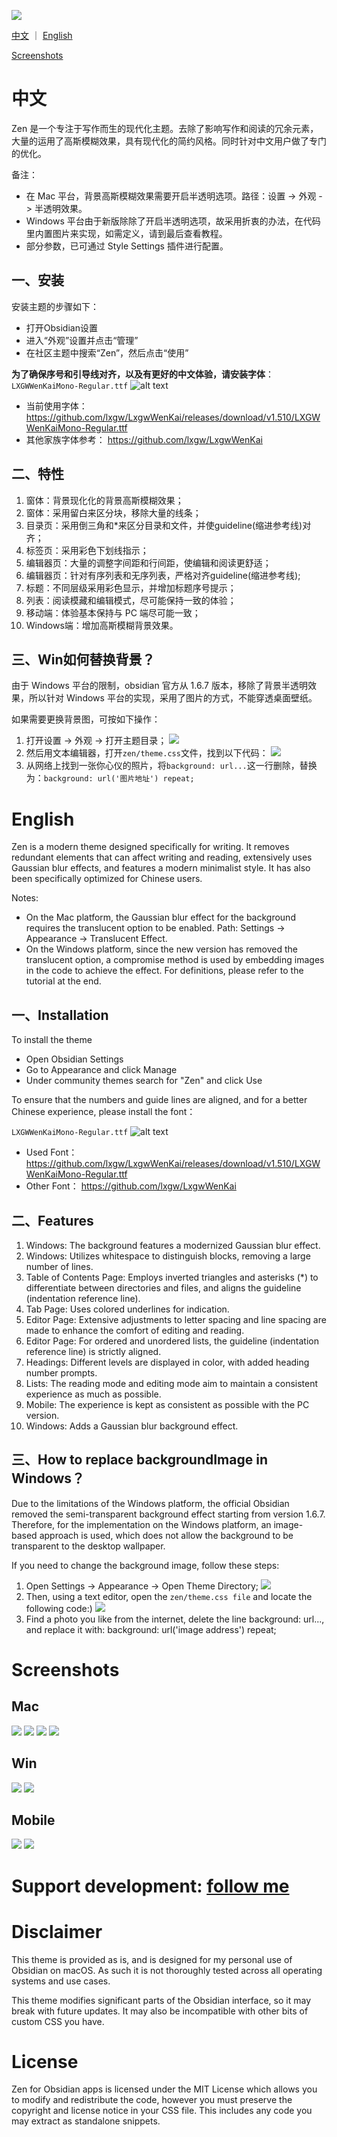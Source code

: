 ![](./screenshots/cover-dark-1.png)

[中文](#Chinese) ｜ [English](#English)

[Screenshots](#Screenshots)


# <a id="Chinese">中文</a>
Zen 是一个专注于写作而生的现代化主题。去除了影响写作和阅读的冗余元素，大量的运用了高斯模糊效果，具有现代化的简约风格。同时针对中文用户做了专门的优化。

备注：
- 在 Mac 平台，背景高斯模糊效果需要开启半透明选项。路径：设置 -> 外观 -> 半透明效果。
- Windows 平台由于新版除除了开启半透明选项，故采用折衷的办法，在代码里内置图片来实现，如需定义，请到最后查看教程。
- 部分参数，已可通过 Style Settings 插件进行配置。

## 一、安装
安装主题的步骤如下：
- 打开Obsidian设置
- 进入“外观”设置并点击“管理”
- 在社区主题中搜索“Zen”，然后点击“使用”

**为了确保序号和引导线对齐，以及有更好的中文体验，请安装字体**：
`LXGWWenKaiMono-Regular.ttf`
![alt text](font-image.png)

- 当前使用字体：https://github.com/lxgw/LxgwWenKai/releases/download/v1.510/LXGWWenKaiMono-Regular.ttf
- 其他家族字体参考： https://github.com/lxgw/LxgwWenKai

## 二、特性
1. 窗体：背景现化化的背景高斯模糊效果；
2. 窗体：采用留白来区分块，移除大量的线条；
3. 目录页：采用倒三角和*来区分目录和文件，并使guideline(缩进参考线)对齐；
4. 标签页：采用彩色下划线指示；
5. 编辑器页：大量的调整字间距和行间距，使编辑和阅读更舒适；
6. 编辑器页：针对有序列表和无序列表，严格对齐guideline(缩进参考线);
7. 标题：不同层级采用彩色显示，并增加标题序号提示；
8. 列表：阅读模藏和编辑模式，尽可能保持一致的体验；
9. 移动端：体验基本保持与 PC 端尽可能一致；
10. Windows端：增加高斯模糊背景效果。

## 三、Win如何替换背景？
由于 Windows 平台的限制，obsidian 官方从 1.6.7 版本，移除了背景半透明效果，所以针对 Windows 平台的实现，采用了图片的方式，不能穿透桌面壁纸。

如果需要更换背景图，可按如下操作：

1. 打开设置 -> 外观 -> 打开主题目录；
![](./screenshots/win-theme-folder.png)
2. 然后用文本编辑器，打开`zen/theme.css`文件，找到以下代码：
![](./screenshots/win-replace-bg.png)
3. 从网络上找到一张你心仪的照片，将`background: url...`这一行删除，替换为：`background: url('图片地址') repeat;`


# <a id="English">English</a>
Zen is a modern theme designed specifically for writing. It removes redundant elements that can affect writing and reading, extensively uses Gaussian blur effects, and features a modern minimalist style. It has also been specifically optimized for Chinese users.

Notes:
- On the Mac platform, the Gaussian blur effect for the background requires the translucent option to be enabled. Path: Settings -> Appearance -> Translucent Effect.
- On the Windows platform, since the new version has removed the translucent option, a compromise method is used by embedding images in the code to achieve the effect. For definitions, please refer to the tutorial at the end.


## 一、Installation
To install the theme

- Open Obsidian Settings 
- Go to Appearance and click Manage 
- Under community themes search for "Zen" and click Use

To ensure that the numbers and guide lines are aligned, and for a better Chinese experience, please install the font：

`LXGWWenKaiMono-Regular.ttf`
![alt text](font-image.png)

- Used Font：https://github.com/lxgw/LxgwWenKai/releases/download/v1.510/LXGWWenKaiMono-Regular.ttf
- Other Font： https://github.com/lxgw/LxgwWenKai


## 二、Features
1. Windows: The background features a modernized Gaussian blur effect.
2. Windows: Utilizes whitespace to distinguish blocks, removing a large number of lines.
3. Table of Contents Page: Employs inverted triangles and asterisks (*) to differentiate between directories and files, and aligns the guideline (indentation reference line).
4. Tab Page: Uses colored underlines for indication.
5. Editor Page: Extensive adjustments to letter spacing and line spacing are made to enhance the comfort of editing and reading.
6. Editor Page: For ordered and unordered lists, the guideline (indentation reference line) is strictly aligned.
7. Headings: Different levels are displayed in color, with added heading number prompts.
8. Lists: The reading mode and editing mode aim to maintain a consistent experience as much as possible.
9. Mobile: The experience is kept as consistent as possible with the PC version.
10. Windows: Adds a Gaussian blur background effect.


## 三、How to replace backgroundImage in Windows？

Due to the limitations of the Windows platform, the official Obsidian removed the semi-transparent background effect starting from version 1.6.7. Therefore, for the implementation on the Windows platform, an image-based approach is used, which does not allow the background to be transparent to the desktop wallpaper.

If you need to change the background image, follow these steps:

1. Open Settings -> Appearance -> Open Theme Directory;
![](./screenshots/win-theme-folder.png)
2. Then, using a text editor, open the `zen/theme.css file` and locate the following code:)
![](./screenshots/win-replace-bg.png)
3. Find a photo you like from the internet, delete the line background: url..., and replace it with: background: url('image address') repeat;


# <a id="Screenshots">Screenshots</a>
## Mac 
![](./screenshots/cover-dark-1.png)
![](./screenshots/cover-dark-2.png)
![](./screenshots/cover-dark-3.png)
![](./screenshots/cover-light-1.png)

## Win 
![](./screenshots/win-dark.png)
![](./screenshots/win-light.png)


## Mobile
![](./screenshots/mobile-1.png)
![](./screenshots/mobile-2.png)

# **Support development:** [follow me](https://github.com/laughtmaker)

# Disclaimer

This theme is provided as is, and is designed for my personal use of Obsidian on macOS. As such it is not thoroughly tested across all operating systems and use cases.

This theme modifies significant parts of the Obsidian interface, so it may break with future updates. It may also be incompatible with other bits of custom CSS you have.

# License

Zen for Obsidian apps is licensed under the MIT License which allows you to modify and redistribute the code, however you must preserve the copyright and license notice in your CSS file. This includes any code you may extract as standalone snippets.

